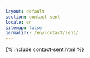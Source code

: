```yaml
---
layout: default
section: contact-sent
locale: en
sitemap: false
permalink: /en/contact/sent/
---
```


{% include contact-sent.html %}
